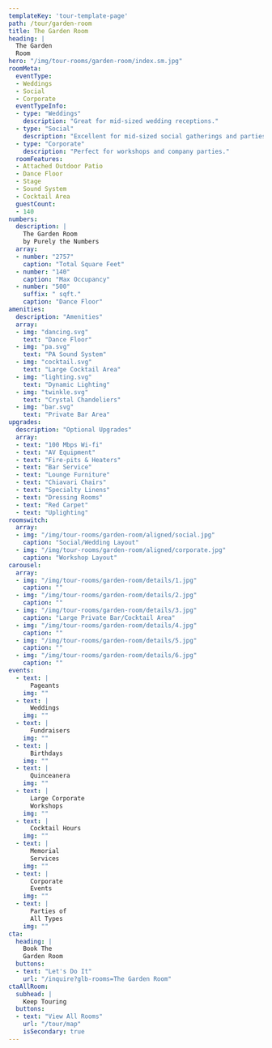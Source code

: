 ```yaml
---
templateKey: 'tour-template-page'
path: /tour/garden-room
title: The Garden Room
heading: |
  The Garden
  Room
hero: "/img/tour-rooms/garden-room/index.sm.jpg"
roomMeta:
  eventType:
  - Weddings
  - Social
  - Corporate
  eventTypeInfo:
  - type: "Weddings"
    description: "Great for mid-sized wedding receptions."
  - type: "Social"
    description: "Excellent for mid-sized social gatherings and parties."
  - type: "Corporate"
    description: "Perfect for workshops and company parties."
  roomFeatures:
  - Attached Outdoor Patio
  - Dance Floor
  - Stage
  - Sound System
  - Cocktail Area
  guestCount:
  - 140
numbers:
  description: |
    The Garden Room
    by Purely the Numbers
  array:
  - number: "2757"
    caption: "Total Square Feet"
  - number: "140"
    caption: "Max Occupancy"
  - number: "500"
    suffix: " sqft."
    caption: "Dance Floor"
amenities:
  description: "Amenities"
  array:
  - img: "dancing.svg"
    text: "Dance Floor"
  - img: "pa.svg"
    text: "PA Sound System"
  - img: "cocktail.svg"
    text: "Large Cocktail Area"
  - img: "lighting.svg"
    text: "Dynamic Lighting"
  - img: "twinkle.svg"
    text: "Crystal Chandeliers"
  - img: "bar.svg"
    text: "Private Bar Area"
upgrades:
  description: "Optional Upgrades"
  array:
  - text: "100 Mbps Wi-fi"
  - text: "AV Equipment"
  - text: "Fire-pits & Heaters"
  - text: "Bar Service"
  - text: "Lounge Furniture"
  - text: "Chiavari Chairs"
  - text: "Specialty Linens"
  - text: "Dressing Rooms"
  - text: "Red Carpet"
  - text: "Uplighting"
roomswitch:
  array:
  - img: "/img/tour-rooms/garden-room/aligned/social.jpg"
    caption: "Social/Wedding Layout"
  - img: "/img/tour-rooms/garden-room/aligned/corporate.jpg"
    caption: "Workshop Layout"
carousel:
  array:
  - img: "/img/tour-rooms/garden-room/details/1.jpg"
    caption: ""
  - img: "/img/tour-rooms/garden-room/details/2.jpg"
    caption: ""
  - img: "/img/tour-rooms/garden-room/details/3.jpg"
    caption: "Large Private Bar/Cocktail Area"
  - img: "/img/tour-rooms/garden-room/details/4.jpg"
    caption: ""
  - img: "/img/tour-rooms/garden-room/details/5.jpg"
    caption: ""
  - img: "/img/tour-rooms/garden-room/details/6.jpg"
    caption: ""
events:
  - text: |
      Pageants
    img: ""
  - text: |
      Weddings
    img: ""
  - text: |
      Fundraisers
    img: ""
  - text: |
      Birthdays
    img: ""
  - text: |
      Quinceanera
    img: ""
  - text: |
      Large Corporate
      Workshops
    img: ""
  - text: |
      Cocktail Hours
    img: ""
  - text: |
      Memorial
      Services
    img: ""
  - text: |
      Corporate
      Events
    img: ""
  - text: |
      Parties of
      All Types
    img: ""
cta:
  heading: |
    Book The
    Garden Room
  buttons:
  - text: "Let's Do It"
    url: "/inquire?glb-rooms=The Garden Room"
ctaAllRoom:
  subhead: |
    Keep Touring
  buttons:
  - text: "View All Rooms"
    url: "/tour/map"
    isSecondary: true
---
```

